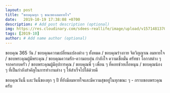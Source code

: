 ```yaml
---
layout: post
title: "ขอบคุณทุก ๆ ขณะของลมหายใจ"
date:   2019-10-19 17:38:08 +0700
description: # Add post description (optional)
img: https://res.cloudinary.com/sdees-reallife/image/upload/v1571481370/IMG_9250.jpg # Add image post (optional)
tags: [2019-10]
author: # Add name author (optional)
---
```

ขอบคุณ 365 วัน / ขอบคุณความเปลี่ยนแปลงต่าง ๆ ทั้งหมด / ขอบคุณร่างกาย จิตวิญญาณ ลมหายใจ / ขอบพระคุณผู้มีพระคุณ / ขอบคุณความรัก-ความอบอุ่น กำลังใจ ความเชื่อมั่น ศรัทธา โอกาสต่าง ๆ จากครอบครัว / ขอบพระคุณผู้มีอุปการคุณ / ขอบคุณพี่ ๆ เพื่อน ๆ ที่คอยช่วยเกื้อหนุน / ขอบคุณน้อง ๆ ที่เป็นกำลังสำคัญในการทำงานต่าง ๆ ให้สำเร็จไปได้ด้วยดี

<i class="fa fa-child" style="color:plum"></i>

ขอบคุณวันนี้ และวันนี้ของทุก ๆ ปี ที่ยังมีลมหายใจและมีความสุขอยู่ในทุกขณะ ๆ - กราบขอบพระคุณครับ
